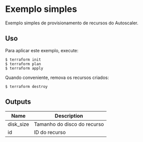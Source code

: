 <!-- TODO: alterar nome deste diretório, título e descrição. -->
# Exemplo simples

Exemplo simples de provisionamento de recursos do Autoscaler.

## Uso

Para aplicar este exemplo, execute:

```console
$ terraform init
$ terraform plan
$ terraform apply
```

Quando conveniente, remova os recursos criados:

```console
$ terraform destroy
```

<!-- BEGINNING OF PRE-COMMIT-TERRAFORM DOCS HOOK -->
## Outputs

| Name | Description |
|------|-------------|
| disk\_size | Tamanho do disco do recurso |
| id | ID do recurso |

<!-- END OF PRE-COMMIT-TERRAFORM DOCS HOOK -->
